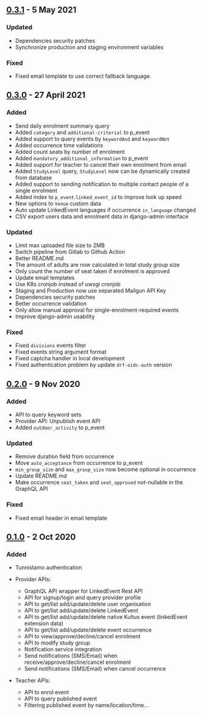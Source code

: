 <!-- REMINDER: While updating changelog, also remember to update
the version in palvelutarjotin/__init.py__ -->


## [0.3.1] - 5 May 2021
### Updated
- Dependencies security patches
- Synchronize production and staging environment variables
### Fixed 
- Fixed email template to use correct fallback language.

## [0.3.0] - 27 April 2021
### Added
- Send daily enrolment summary query
- Added `category` and `additional-criterial` to p_event
- Added support to query events by `keywordAnd` and `keywordNot`
- Added occurrence time validations
- Added count seats by number of enrolment
- Added `mandatory_additional_information` to p_event
- Added support for teacher to cancel their own enrolment from email
- Added `StudyLevel` query, `StudyLevel` now can be dynamically created from database
- Added support to sending notification to multiple contact people of a single enrolment
- Added index to `p_event`.`linked_event_id` to improve look up speed
- New options to `Venue` custom data
- Auto update LinkedEvent languages if occurrence `in_language` changed
- CSV export users data and enrolment data in django-admin interface

### Updated
- Limit max uploaded file size to 2MB
- Switch pipeline from Gitlab to Github Action
- Better README.md
- The amount of adults are now calculated in total study group size
- Only count the number of seat taken if enrolment is approved
- Update email templates
- Use K8s cronjob instead of uwsgi cronjob
- Staging and Production now use separated Mailgun API Key
- Dependencies security patches
- Better occurrence validation
- Only allow manual approval for single-enrolment-required events
- Improve django-admin usability
  
### Fixed 
- Fixed `divisions` events filter
- Fixed events string argument format
- Fixed captcha handler in local development
- Fixed authentication problem by update `drf-oidc-auth` version


## [0.2.0] - 9 Nov 2020
### Added
- API to query keyword sets
- Provider API: Unpublish event API
- Added `outdoor_activity` to p_event
### Updated
- Remove duration field from occurrence
- Move `auto_acceptance` from occurrence to p_event
- `min_group_size` and `max_group_size` now become optional in occurrence
- Update README.md
- Make occurrence `seat_taken` and `seat_approved` not-nullable in the GraphQL API 
### Fixed 
- Fixed email header in email template

## [0.1.0] - 2 Oct 2020
### Added
- Tunnistamo authentication
- Provider APIs:
    - GraphQL API wrapper for LinkedEvent Rest API
    - API for signup/login and query provider profile
    - API to get/list add/update/delete user organisation
    - API to get/list add/update/delete LinkedEvent
    - API to get/list add/update/delete native Kultus event (linkedEvent extension data)
    - API to get/list add/update/delete event occurrence
    - API to view/approve/decline/cancel enrolment
    - API to modify study group
    - Notification service integration
    - Send notifications (SMS/Email) when receive/approve/decline/cancel enrolment
    - Send notifications (SMS/Email) when cancel occurrence 
    
- Teacher APIs: 
    - API to enrol event
    - API to query published event
    - Filtering published event by name/location/time...
    
[Unreleased]: https://github.com/City-of-Helsinki/palvelutarjotin/compare/release-v0.3.1...HEAD
[0.3.1]: https://github.com/City-of-Helsinki/palvelutarjotin/compare/release-v0.3.0...v0.3.1
[0.3.0]: https://github.com/City-of-Helsinki/palvelutarjotin/compare/release-v0.2.0...v0.3.0
[0.2.0]: https://github.com/City-of-Helsinki/palvelutarjotin/compare/release-v0.1.0...v0.2.0
[0.1.0]: https://github.com/City-of-Helsinki/palvelutarjotin/releases/tag/release-v0.1.0

